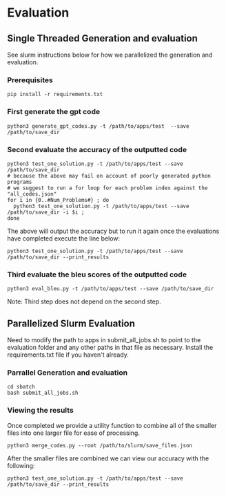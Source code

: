 # Evaluation

## Single Threaded Generation and evaluation

See slurm instructions below for how we parallelized the generation and evaluation.

### Prerequisites

    pip install -r requirements.txt

### First generate the gpt code

    python3 generate_gpt_codes.py -t /path/to/apps/test  --save /path/to/save_dir

### Second evaluate the accuracy of the outputted code

    python3 test_one_solution.py -t /path/to/apps/test --save /path/to/save_dir
    # because the above may fail on account of poorly generated python programs 
    # we suggest to run a for loop for each problem index against the "all_codes.json"
    for i in {0..#Num_Problems#} ; do 
      python3 test_one_solution.py -t /path/to/apps/test --save /path/to/save_dir -i $i ;
    done

The above will output the accuracy but to run it again once the evaluations have completed execute the line below:

    python3 test_one_solution.py -t /path/to/apps/test --save /path/to/save_dir --print_results

### Third evaluate the bleu scores of the outputted code

    python3 eval_bleu.py -t /path/to/apps/test --save /path/to/save_dir

Note: Third step does not depend on the second step.

## Parallelized Slurm Evaluation

Need to modify the path to apps in submit_all_jobs.sh to point to the evaluation folder and any other paths in that file as necessary. Install the requirements.txt file if you haven't already.

### Parrallel Generation and evaluation

    cd sbatch
    bash submit_all_jobs.sh

### Viewing the results

Once completed we provide a utility function to combine all of the smaller files into one larger file for ease of processing.

    python3 merge_codes.py --root /path/to/slurm/save_files.json

After the smaller files are combined we can view our accuracy with the following:

    python3 test_one_solution.py -t /path/to/apps/test --save /path/to/save_dir --print_results
